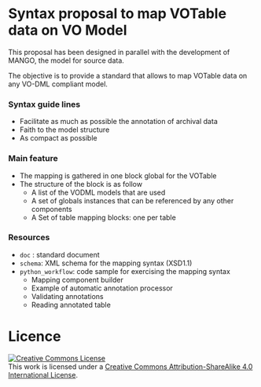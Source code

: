 # Syntax proposal to map VOTable data on VO Model

This proposal has been designed in parallel with the development of MANGO, the model for source data.  
 
The objective is to provide a standard that allows to map VOTable data on any VO-DML compliant model. 

### Syntax guide lines

- Facilitate as much as possible the annotation of archival data
- Faith to the model structure
- As compact as possible

### Main feature

- The mapping is gathered in one block global for the VOTable
- The structure of the block is as follow
    - A list of the VODML models that are used
    - A set of globals instances that can be referenced by any other components
    - A Set of table mapping blocks: one per table 

### Resources

- `doc` : standard document
- `schema`: XML schema for the mapping syntax (XSD1.1)
- `python_workflow`: code sample for exercising the mapping syntax
    - Mapping component builder 
    - Example of automatic annotation processor
    - Validating annotations
    - Reading annotated table

# Licence

<a rel="license" href="http://creativecommons.org/licenses/by-sa/4.0/">
  <img alt="Creative Commons License" style="border-width:0" src="https://i.creativecommons.org/l/by-sa/4.0/88x31.png" /></a>
  <br />
  This work is licensed under a <a rel="license" href="http://creativecommons.org/licenses/by-sa/4.0/">
  Creative Commons Attribution-ShareAlike 4.0 International License</a>.
  
